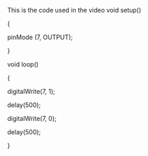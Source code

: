This is the code used in the video   void setup()

{

pinMode (7, OUTPUT);

}

void loop()

{

digitalWrite(7, 1);

delay(500);

digitalWrite(7, 0);

delay(500);

}
